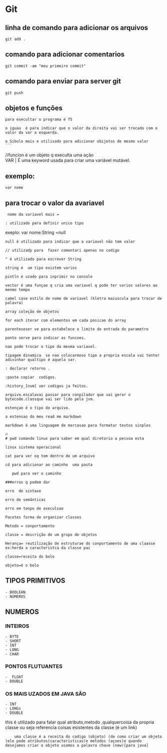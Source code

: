 # Git
## linha de comando para adicionar os arquivos


```
git add .
```
  ## comando para adicionar comentarios

```
git commit -am "meu primeiro commit"
```

## comando para enviar para server git
```
git push
```
## objetos e funções

```
para esecultar o programa é f5
```
```
o iguau  é para indicar que o valor da direita vai ser trocado com o valor da var a esquerda.
``` 

```
o Sibolo mais e utilisado para adicionar obijetos de mesmo valor
´´´

```
//funcion é um objeto q execulta uma ação
<br>
VAR | É uma keyword usada para criar uma variável mutável.

## exemplo:

```
var nome
```


## para trocar o valor da  avariavel
```
 nome da variavel mais =
```
```
: utilizado para definir unico tipo
```
exeplo:   var nome:String =null
```
null é utilizado para indicar que a variavel não tem valor 
```
```
// utilizadp para  fazer comentari apenas no codigo
```
```
" é utilizado para escrever String 
```
```
string é  um tipo existem varios 
```
```
pintln é uzado para inprimir no console 
```
```
vector é uma funçao q cria uma variavel q pode ter varios valores ao menmo tempo
```
```
camel case estilo de nome de variavel (kletra maiuscula para trocar de palavra)
```
```
array coleção de objetos
```
```
for each iterar com elementos em cada posicao do array
```
```
parenteseser ve para estabelece o limite de entrada do parametro
```
```
ponto serve para indicar as funcoes.
```
```
nao pode trocar o tipo da mesma variavel.
```
```
tipagem dinamica  se nao colocarmoso tipo a propria escala vai tenter adivinhar qualtipo é aquela var.
``` 
```
: declarar retorno .
```
```
:paste copiar  codigos.
```
```
:history_[num] ver codigos ja feitos.
```
```
arquivo.escalavai passar para conpilador que vai gerar o bytecode.classque vai ser lido pela jvm.
```
 ```
estençao é o tipo do arquivo.
```
```
a estensao do meu read me markdown
```
```
markdown é uma linguagem de marcasao para formatar textos sinples
```
```
🔥 
# pwd comando linux para saber em qual diretorio a pessoa esta
```
```
linux sistema operacional 
```
```
cat para ver oq tem dentro de um arquivo
```
```
cd para adicionar ao caminho  uma pasta
```
```
   pwd para ver o caminho                                       
```
```
###erros q podem dar

```
```
erro  de sintaxe
```
```
erro de semânticas
```
```
erro em tenpo de execulsao
```
```
Pacotes forma de organizar classes

```
```
Metodo = conportamento
```
```
classe = descrição de um grupo de objetos

```
```
Herança= reutilização de estruturae do conportamento de uma claasse
ex:herda a caracteristca da classe pai
```
```
classe=receita do bolo 
```
```
objeto=é o bolo
```
## TIPOS PRIMITIVOS

    - BOOLEAN
    - NUMEROS

## NUMEROS
### INTEIROS


    - BYTE
    - SHORT
    - INT
    - LONG
    - CHAR

### PONTOS FLUTUANTES


    -  FLOAT
    - DOUBLE

### OS MAIS UZADOS EM JAVA SÃO

    - INT
    - LONGs
    - DOUBLE

   this é utilizado para falar qual atributo,metodo ,qualquercoisa da propria classe ou seja referencia coisas esistentes da classe (é um link)

        uma classe é a receita do codigo (objeto) (de como criar um objeto )ele pode atributos(caracteristicas)e metodos (açoes)e quando desejamos criar o objeto usamos a palavra chave (new)[para java]
